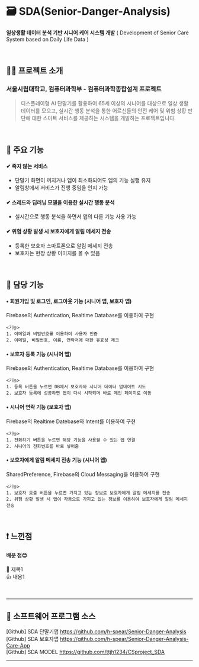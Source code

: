 # 🗃 SDA(Senior-Danger-Analysis)

**일상생활 데이터 분석 기반 시니어 케어 시스템 개발**
( Development of Senior Care System based on Daily Life Data )

</br>

## 👨‍💻 프로젝트 소개

### 서울시립대학교, 컴퓨터과학부 - 컴퓨터과학종합설계 프로젝트

> 디스플레이형 AI 단말기를 활용하여 65세 이상의 시니어를 대상으로 일상 생활 데이터를 모으고, 실시간 행동 분석을 통한 어르신들의 안전 케어 및 위험 상황 판단에 대한 스마트 서비스를 제공하는 시스템을 개발하는 프로젝트입니다.

</br>

## 📌 주요 기능
#### ✔ 죽지 않는 서비스
- 단말기 화면이 꺼지거나 앱이 최소화되어도 앱의 기능 실행 유지
- 알림창에서 서비스가 진행 중임을 인지 가능
#### ✔ 스레드와 딥러닝 모델을 이용한 실시간 행동 분석
- 실시간으로 행동 분석을 하면서 앱의 다른 기능 사용 가능
#### ✔ 위험 상황 발생 시 보호자에게 알림 메세지 전송
- 등록한 보호자 스마트폰으로 알림 메세지 전송
- 보호자는 현장 상황 이미지를 볼 수 있음

</br>

## 📲 담당 기능
#### • 회원가입 및 로그인, 로그아웃 기능 (시니어 앱, 보호자 앱) 
Firebase의 Authentication, Realtime Database를 이용하여 구현

    <기능>
    1. 이메일과 비밀번호를 이용하여 사용자 인증
    2. 이메일, 비밀번호, 이름, 연락처에 대한 유효성 체크

#### • 보호자 등록 기능 (시니어 앱) 
Firebase의 Authentication, Realtime Database를 이용하여 구현

    <기능>
    1. 등록 버튼을 누르면 DB에서 보호자와 시니어 데이터 업데이트 시도
    2. 보호자 등록에 성공하면 앱이 다시 시작되며 바로 메인 페이지로 이동

#### • 시니어 연락 기능 (보호자 앱)
Firebase의 Realtime Datebase와 Intent를 이용하여 구현

    <기능>
    1. 전화하기 버튼을 누르면 해당 기능을 사용할 수 있는 앱 연결
    2. 시니어의 전화번호를 바로 넣어줌

#### • 보호자에게 알림 메세지 전송 기능 (시니어 앱) 
SharedPreference, Firebase의 Cloud Messaging을 이용하여 구현

    <기능>
    1. 보호자 호출 버튼을 누르면 가지고 있는 정보로 보호자에게 알림 메세지를 전송
    2. 위험 상황 발생 시 앱이 자동으로 가지고 있는 정보를 이용하여 보호자에게 알림 메세지 전송

</br>

## ❗ 느낀점
#### 배운 점😍
🎇 제목1   
👍 내용1

</br>

---

## 💾 소프트웨어 프로그램 소스

[Github] SDA 단말기앱 https://github.com/h-spear/Senior-Danger-Analysis  
[Github] SDA 보호자앱 https://github.com/h-spear/Senior-Danger-Analysis-Care-App  
[Github] SDA MODEL https://github.com/ttjh1234/CSproject_SDA

---
